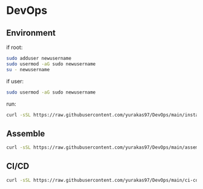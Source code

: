 # DevOps

<h2>Environment</h2>

if root:
```bash
sudo adduser newusername
sudo usermod -aG sudo newusername
su - newusername
```

if user:
```bash
sudo usermod -aG sudo newusername
```

run:
```bash
curl -sSL https://raw.githubusercontent.com/yurakas97/DevOps/main/install_devops_tools.sh | bash
```

<h2>Assemble</h2>

```bash
curl -sSL https://raw.githubusercontent.com/yurakas97/DevOps/main/assemble.sh | bash
```
<h2>CI/CD</h2>

```bash
curl -sSL https://raw.githubusercontent.com/yurakas97/DevOps/main/ci-cd.sh | bash
```
